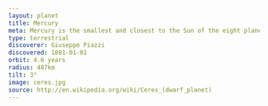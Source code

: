 ```yaml
---
layout: planet
title: Mercury
meta: Mercury is the smallest and closest to the Sun of the eight planets in the Solar System.
type: terrestrial
discoverer: Giuseppe Piazzi
discovered: 1801-01-01
orbit: 4.6 years
radius: 487km
tilt: 3°
image: ceres.jpg
source: http://en.wikipedia.org/wiki/Ceres_(dwarf_planet)
---
```

